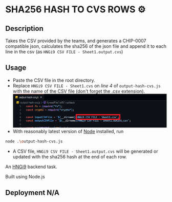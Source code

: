 # SHA256 HASH TO CVS ROWS ⚙

## Description
Takes the CSV provided by the teams, and generates a CHIP-0007 compatible json, calculates the sha256 of the json file and append it to each line in the csv (as `HNGi9 CSV FILE - Sheet1.output.cvs`)

## Usage
- Paste the CSV file in the root directory.
- Replace `HNGi9 CSV FILE - Sheet1.cvs` on *line 4* of `output-hash-cvs.js` with the name of the CSV file (don't forget the .csv extension).
![usage](usage.png)
- With reasonably latest version of [Node](https://nodejs.org/en/download/) installed, run 
```bash
node .\output-hash-cvs.js
```
- A CSV file, `HNGi9 CSV FILE - Sheet1.output.cvs` will be generated or updated with the sha256 hash at the end of each row. 

An [HNGi9](https://internship.zuri.team/hngi9) backend task.

Built using Node.js

## Deployment N/A